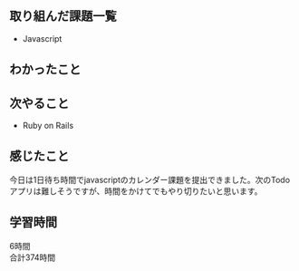 ## 取り組んだ課題一覧
- Javascript

## わかったこと


## 次やること
- Ruby on Rails

## 感じたこと
今日は1日待ち時間でjavascriptのカレンダー課題を提出できました。次のTodoアプリは難しそうですが、時間をかけてでもやり切りたいと思います。

## 学習時間
6時間<br />
合計374時間